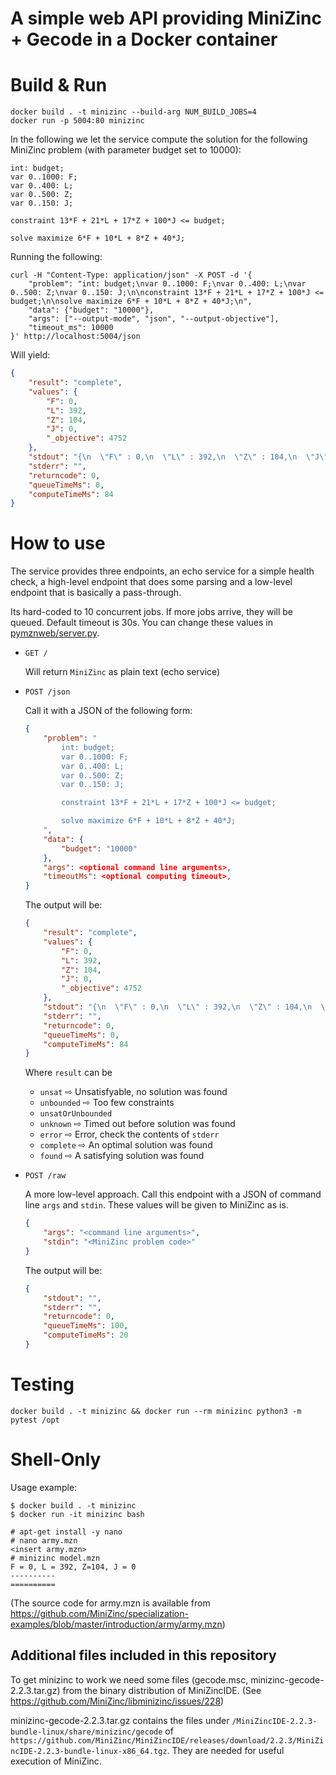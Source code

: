 # A simple web API providing MiniZinc + Gecode in a Docker container

# Build & Run
```
docker build . -t minizinc --build-arg NUM_BUILD_JOBS=4
docker run -p 5004:80 minizinc
```

In the following we let the service compute the solution for the following MiniZinc problem (with parameter budget set to 10000):
```
int: budget;
var 0..1000: F;
var 0..400: L;
var 0..500: Z;
var 0..150: J;

constraint 13*F + 21*L + 17*Z + 100*J <= budget;

solve maximize 6*F + 10*L + 8*Z + 40*J;
```

Running the following:
```
curl -H "Content-Type: application/json" -X POST -d '{
	"problem": "int: budget;\nvar 0..1000: F;\nvar 0..400: L;\nvar 0..500: Z;\nvar 0..150: J;\n\nconstraint 13*F + 21*L + 17*Z + 100*J <= budget;\n\nsolve maximize 6*F + 10*L + 8*Z + 40*J;\n",
	"data": {"budget": "10000"},
	"args": ["--output-mode", "json", "--output-objective"],
	"timeout_ms": 10000
}' http://localhost:5004/json
```

Will yield:
```json
{
	"result": "complete",
	"values": {
		"F": 0, 
		"L": 392, 
		"Z": 104, 
		"J": 0, 
		"_objective": 4752
	}, 
	"stdout": "{\n  \"F\" : 0,\n  \"L\" : 392,\n  \"Z\" : 104,\n  \"J\" : 0,\n  \"_objective\" : 4752\n}\n----------\n==========\n", 
	"stderr": "", 
	"returncode": 0, 
	"queueTimeMs": 0, 
	"computeTimeMs": 84
}
```

# How to use
The service provides three endpoints, an echo service for a simple health check, a high-level endpoint that does some parsing and a low-level endpoint that is basically a pass-through.

Its hard-coded to 10 concurrent jobs. If more jobs arrive, they will be queued. Default timeout is 30s. You can change these values in [pymznweb/server.py](pymznweb/server.py).

 - `GET /`
    
	Will return `MiniZinc` as plain text (echo service)

 - `POST /json`
 
 	Call it with a JSON of the following form:
    ```json
	{
		"problem": "
			int: budget;
			var 0..1000: F;
			var 0..400: L;
			var 0..500: Z;
			var 0..150: J;

			constraint 13*F + 21*L + 17*Z + 100*J <= budget;

			solve maximize 6*F + 10*L + 8*Z + 40*J;
		",
		"data": {
			"budget": "10000"
		},
		"args": <optional command line arguments>,
		"timeoutMs": <optional computing timeout>,
	}
	```

	The output will be:

	```json
	{
		"result": "complete",
		"values": {
			"F": 0, 
			"L": 392, 
			"Z": 104, 
			"J": 0, 
			"_objective": 4752
		}, 
		"stdout": "{\n  \"F\" : 0,\n  \"L\" : 392,\n  \"Z\" : 104,\n  \"J\" : 0,\n  \"_objective\" : 4752\n}\n----------\n==========\n", 
		"stderr": "", 
		"returncode": 0, 
		"queueTimeMs": 0, 
		"computeTimeMs": 84
	}
	```

	Where `result` can be 
	- `unsat` ⇨ Unsatisfyable, no solution was found
	- `unbounded` ⇨ Too few constraints
	- `unsatOrUnbounded`
	- `unknown` ⇨ Timed out before solution was found
	- `error` ⇨ Error, check the contents of `stderr`
	- `complete` ⇨ An optimal solution was found
	- `found` ⇨ A satisfying solution was found


 - `POST /raw`
    
	A more low-level approach. Call this endpoint with a JSON of command line `args` and `stdin`. These values will be given to MiniZinc as is.
    ```json
	{
		"args": "<command line arguments>",
		"stdin": "<MiniZinc problem code>"
	}
	```

	The output will be:
	```json
	{
		"stdout": "",
		"stderr": "",
		"returncode": 0,
		"queueTimeMs": 100,
		"computeTimeMs": 20
	}
	```


# Testing
```
docker build . -t minizinc && docker run --rm minizinc python3 -m pytest /opt
```


# Shell-Only

Usage example:
```
$ docker build . -t minizinc
$ docker run -it minizinc bash

# apt-get install -y nano
# nano army.mzn
<insert army.mzn>
# minizinc model.mzn
F = 0, L = 392, Z=104, J = 0
----------
==========
```

(The source code for army.mzn is available from https://github.com/MiniZinc/specialization-examples/blob/master/introduction/army/army.mzn)

## Additional files included in this repository
To get minizinc to work we need some files (gecode.msc, minizinc-gecode-2.2.3.tar.gz) from the binary distribution of MiniZincIDE. (See https://github.com/MiniZinc/libminizinc/issues/228)

minizinc-gecode-2.2.3.tar.gz contains the files under `/MiniZincIDE-2.2.3-bundle-linux/share/minizinc/gecode` of `https://github.com/MiniZinc/MiniZincIDE/releases/download/2.2.3/MiniZincIDE-2.2.3-bundle-linux-x86_64.tgz`. They are needed for useful execution of MiniZinc.

